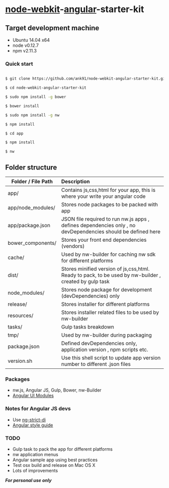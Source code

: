 # [node-webkit](http://nwjs.io/)-[angular](https://angularjs.org/)-starter-kit


## Target development machine
* Ubuntu 14.04 x64
* node v0.12.7
* npm v2.11.3


### Quick start

```bash

$ git clone https://github.com/ank91/node-webkit-angular-starter-kit.git

$ cd node-webkit-angular-starter-kit

$ sudo npm install -g bower

$ bower install 

$ sudo npm install -g nw

$ npm install

$ cd app

$ npm install

$ nw

```

## Folder structure
| Folder / File Path                | Description                          |
| ----------------------------- | :------------------------------------|
| app/                           | Contains js,css,html for your app, this is where your write your angular code                        |
| app/node_modules/              | Stores node packages to be packed with app                      |
| app/package.json              | JSON file required to run nw.js apps , defines dependencies only , no devDependencies should be defined here                        |
| bower_components/              | Stores your front end dependencies (vendors)                           |
| cache/                         | Used by nw-builder for caching nw sdk for different platforms                            |
| dist/                          | Stores minified version of js,css,html. Ready to pack, to be used by nw-builder , created by gulp task                            |
| node_modules/                  | Stores node package for development (devDependencies) only                             |
| release/                       | Stores installer for different platforms                             |   
| resources/                     | Stores installer related files to be used by nw-builder                             |
| tasks/                         | Gulp tasks breakdown                         |   
| tmp/                           | Used by nw-builder during packaging                          |
| package.json                  | Defined devDependencies only, application version , npm scripts etc.                            |
| version.sh                    | Use this shell script to update app version number to different .json files                             |   


### Packages
* nw.js, Angular JS, Gulp, Bower, nw-Builder
* [Angular UI Modules](https://angular-ui.github.io/)


### Notes for Angular JS devs
* Use [ng-strict-di](https://docs.angularjs.org/api/ng/directive/ngApp)
* [Angular style guide](https://github.com/johnpapa/angular-styleguide)

### TODO
* Gulp task to pack the app for different platforms
* nw application menus
* Angular sample app using best practices
* Test osx build and release on Mac OS X
* Lots of improvements


***For personal use only***
